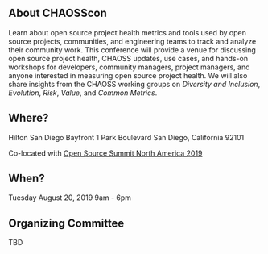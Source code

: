 ## About CHAOSScon

Learn about open source project health metrics and tools used by open source projects, communities, and engineering teams to track and analyze their community work. This conference will provide a venue for discussing open source project health, CHAOSS updates, use cases, and hands-on workshops for developers, community managers, project managers, and anyone interested in measuring open source project health. We will also share insights from the CHAOSS working groups on *Diversity and Inclusion*, *Evolution*, *Risk*, *Value*, and *Common Metrics*.

## Where?
Hilton San Diego Bayfront
1 Park Boulevard
San Diego, California 92101

Co-located with [Open Source Summit North America 2019](https://events.linuxfoundation.org/events/open-source-summit-north-america-2019/attend/about/)

## When?
Tuesday August 20, 2019
9am - 6pm



## Organizing Committee

TBD
